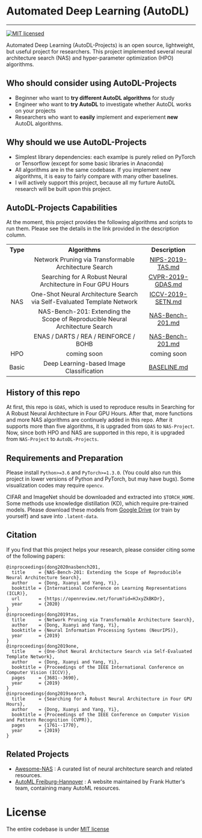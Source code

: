 # Automated Deep Learning (AutoDL)

---------
[![MIT licensed](https://img.shields.io/badge/license-MIT-brightgreen.svg)](LICENSE.md)

Automated Deep Learning (AutoDL-Projects) is an open source, lightweight, but useful project for researchers.
This project implemented several neural architecture search (NAS) and hyper-parameter optimization (HPO) algorithms.

## **Who should consider using AutoDL-Projects**

- Beginner who want to **try different AutoDL algorithms** for study
- Engineer who want to **try AutoDL** to investigate whether AutoDL works on your projects
- Researchers who want to **easily** implement and experiement **new** AutoDL algorithms.

## **Why should we use AutoDL-Projects**
- Simplest library dependencies: each examlpe is purely relied on PyTorch or Tensorflow (except for some basic libraries in Anaconda)
- All algorithms are in the same codebase. If you implement new algorithms, it is easy to fairly compare with many other baselines.
- I will actively support this project, because all my furture AutoDL research will be built upon this project.


## AutoDL-Projects Capabilities

At the moment, this project provides the following algorithms and scripts to run them. Please see the details in the link provided in the description column.


<table>
 <tbody>
    <tr align="center" valign="bottom">
      <th>Type</th>
      <th>Algorithms</th>
      <th>Description</th>
    </tr>
    <tr> <!-- (1-st row) -->
    <td rowspan="5" align="center" valign="middle" halign="middle"> NAS </td>
    <td align="center" valign="middle"> Network Pruning via Transformable Architecture Search </td>
    <td align="center" valign="middle"> <a href="https://github.com/D-X-Y/AutoDL-Projects/tree/master/docs/NIPS-2019-TAS.md">NIPS-2019-TAS.md</a> </td>
    </tr>
    <tr> <!-- (2-nd row) -->
    <td align="center" valign="middle"> Searching for A Robust Neural Architecture in Four GPU Hours </td>
    <td align="center" valign="middle"> <a href="https://github.com/D-X-Y/AutoDL-Projects/tree/master/docs/CVPR-2019-GDAS.md">CVPR-2019-GDAS.md</a> </td>
    </tr>
    <tr> <!-- (3-rd row) -->
    <td align="center" valign="middle"> One-Shot Neural Architecture Search via Self-Evaluated Template Network </td>
    <td align="center" valign="middle"> <a href="https://github.com/D-X-Y/AutoDL-Projects/tree/master/docs/ICCV-2019-SETN.md">ICCV-2019-SETN.md</a> </td>
    </tr>
    <tr> <!-- (4-th row) -->
    <td align="center" valign="middle"> NAS-Bench-201: Extending the Scope of Reproducible Neural Architecture Search </td>
    <td align="center" valign="middle"> <a href="https://github.com/D-X-Y/AutoDL-Projects/tree/master/docs/NAS-Bench-201.md">NAS-Bench-201.md</a> </td>
    </tr>
    <tr> <!-- (5-th row) -->
    <td align="center" valign="middle"> ENAS / DARTS / REA / REINFORCE / BOHB </td>
    <td align="center" valign="middle"> <a href="https://github.com/D-X-Y/AutoDL-Projects/tree/master/docs/NAS-Bench-201.md">NAS-Bench-201.md</a> </td>
    </tr>
    <tr> <!-- (start second block) -->
    <td rowspan="1" align="center" valign="middle" halign="middle"> HPO </td>
    <td align="center" valign="middle"> coming soon </td>
    <td align="center" valign="middle"> coming soon </a> </td>
    </tr>
    <tr> <!-- (start third block) -->
    <td rowspan="1" align="center" valign="middle" halign="middle"> Basic </td>
    <td align="center" valign="middle"> Deep Learning-based Image Classification </td>
    <td align="center" valign="middle"> <a href="https://github.com/D-X-Y/AutoDL-Projects/tree/master/docs/BASELINE.md">BASELINE.md</a> </a> </td>
    </tr>
 </tbody>
</table>


## History of this repo

At first, this repo is `GDAS`, which is used to reproduce results in Searching for A Robust Neural Architecture in Four GPU Hours.
After that, more functions and more NAS algorithms are continuely added in this repo. After it supports more than five algorithms, it is upgraded from `GDAS` to `NAS-Project`.
Now, since both HPO and NAS are supported in this repo, it is upgraded from `NAS-Project` to `AutoDL-Projects`.


## Requirements and Preparation

Please install `Python>=3.6` and `PyTorch>=1.3.0`. (You could also run this project in lower versions of Python and PyTorch, but may have bugs).
Some visualization codes may require `opencv`.

CIFAR and ImageNet should be downloaded and extracted into `$TORCH_HOME`.
Some methods use knowledge distillation (KD), which require pre-trained models. Please download these models from [Google Drive](https://drive.google.com/open?id=1ANmiYEGX-IQZTfH8w0aSpj-Wypg-0DR-) (or train by yourself) and save into `.latent-data`.

## Citation

If you find that this project helps your research, please consider citing some of the following papers:
```
@inproceedings{dong2020nasbench201,
  title     = {NAS-Bench-201: Extending the Scope of Reproducible Neural Architecture Search},
  author    = {Dong, Xuanyi and Yang, Yi},
  booktitle = {International Conference on Learning Representations (ICLR)},
  url       = {https://openreview.net/forum?id=HJxyZkBKDr},
  year      = {2020}
}
@inproceedings{dong2019tas,
  title     = {Network Pruning via Transformable Architecture Search},
  author    = {Dong, Xuanyi and Yang, Yi},
  booktitle = {Neural Information Processing Systems (NeurIPS)},
  year      = {2019}
}
@inproceedings{dong2019one,
  title     = {One-Shot Neural Architecture Search via Self-Evaluated Template Network},
  author    = {Dong, Xuanyi and Yang, Yi},
  booktitle = {Proceedings of the IEEE International Conference on Computer Vision (ICCV)},
  pages     = {3681--3690},
  year      = {2019}
}
@inproceedings{dong2019search,
  title     = {Searching for A Robust Neural Architecture in Four GPU Hours},
  author    = {Dong, Xuanyi and Yang, Yi},
  booktitle = {Proceedings of the IEEE Conference on Computer Vision and Pattern Recognition (CVPR)},
  pages     = {1761--1770},
  year      = {2019}
}
```

## Related Projects

- [Awesome-NAS](https://github.com/D-X-Y/Awesome-NAS) : A curated list of neural architecture search and related resources.
- [AutoML Freiburg-Hannover](https://www.automl.org/) : A website maintained by Frank Hutter's team, containing many AutoML resources.

# License
The entire codebase is under [MIT license](LICENSE.md)

